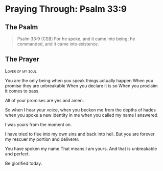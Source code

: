 # Praying Through: Psalm 33:9

## The Psalm

>Psalm 33:9 (CSB) For he spoke, and it came into being; he commanded, and it came into existence.

## The Prayer

<div style="font-variant: small-caps;">Lover of my soul</div>


You are the only being
  when you speak
  things actually happen
  When you promise
  they are unbreakable
  When you declare
  it is so
  When you proclaim
  it comes to pass.

All of your promises are yes and amen.

So when I hear your voice,
  when you beckon me from the depths of hades
  when you spoke a new identity in me
  when you called my name
  I answered.

I was yours from the moment on.

I have tried to flee
  into my own sins
  and back into hell.
  But you are forever my rescuer
  my portion
  and deliverer.

You have spoken my name
  That means I am yours.
  And that is unbreakable
  and perfect.

Be glorified today.



